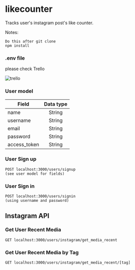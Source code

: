 # likecounter

Tracks user's instagram post's like counter.

Notes:

```
Do this after git clone
npm install
```


### .env file
please check Trello

![trello](http://i.imgur.com/rMl9wkS.jpg)


### User model
| Field         | Data type     |
| --------------|:-------------:|
| name          | String        |
| username      | String        |
| email         | String        |
| password      | String        |
| access_token  | String        |

### User Sign up
```
POST localhost:3000/users/signup
(see user model for fields)
```

### User Sign in
```
POST localhost:3000/users/signin
(using username and password)
```

## Instagram API
### Get User Recent Media
```
GET localhost:3000/users/instagram/get_media_recent
```

### Get User Recent Media by Tag
```
GET localhost:3000/users/instagram/get_media_recent/[tag]
```

